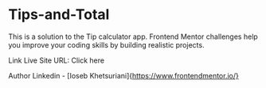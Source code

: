 # Tips-and-Total
This is a solution to the Tip calculator app. Frontend Mentor challenges help you improve your coding skills by building realistic projects.


Link
Live Site URL: Click here


Author
Linkedin - [Ioseb Khetsuriani]{https://www.frontendmentor.io/}
